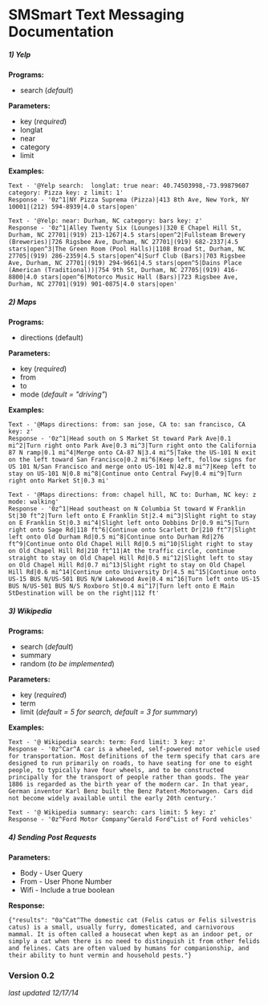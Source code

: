 # SMSmart Text Messaging Documentation

##### 1) Yelp  
**Programs:** 
- search (*default*)

**Parameters:**
- key (*required*)
- longlat
- near
- category
- limit

**Examples:** 
```
Text - '@Yelp search:  longlat: true near: 40.74503998,-73.99879607 category: Pizza key: z limit: 1'
Response - '0z^1|NY Pizza Suprema (Pizza)|413 8th Ave, New York, NY 10001|(212) 594-8939|4.0 stars|open'
```
```
Text - '@Yelp: near: Durham, NC category: bars key: z'
Response - '0z^1|Alley Twenty Six (Lounges)|320 E Chapel Hill St, Durham, NC 27701|(919) 213-1267|4.5 stars|open^2|Fullsteam Brewery (Breweries)|726 Rigsbee Ave, Durham, NC 27701|(919) 682-2337|4.5 stars|open^3|The Green Room (Pool Halls)|1108 Broad St, Durham, NC 27705|(919) 286-2359|4.5 stars|open^4|Surf Club (Bars)|703 Rigsbee Ave, Durham, NC 27701|(919) 294-9661|4.5 stars|open^5|Dains Place (American (Traditional))|754 9th St, Durham, NC 27705|(919) 416-8800|4.0 stars|open^6|Motorco Music Hall (Bars)|723 Rigsbee Ave, Durham, NC 27701|(919) 901-0875|4.0 stars|open'
```



##### 2) Maps  
**Programs:**
- directions (default)

**Parameters:**
- key (*required*)
- from
- to
- mode (*default = "driving"*)

**Examples:**
```
Text - '@Maps directions: from: san jose, CA to: san francisco, CA key: z'
Response - '0z^1|Head south on S Market St toward Park Ave|0.1 mi^2|Turn right onto Park Ave|0.3 mi^3|Turn right onto the California 87 N ramp|0.1 mi^4|Merge onto CA-87 N|3.4 mi^5|Take the US-101 N exit on the left toward San Francisco|0.2 mi^6|Keep left, follow signs for US 101 N/San Francisco and merge onto US-101 N|42.8 mi^7|Keep left to stay on US-101 N|0.8 mi^8|Continue onto Central Fwy|0.4 mi^9|Turn right onto Market St|0.3 mi'
```
```
Text - '@Maps directions: from: chapel hill, NC to: Durham, NC key: z mode: walking'
Response - '0z^1|Head southeast on N Columbia St toward W Franklin St|30 ft^2|Turn left onto E Franklin St|2.4 mi^3|Slight right to stay on E Franklin St|0.3 mi^4|Slight left onto Dobbins Dr|0.9 mi^5|Turn right onto Sage Rd|118 ft^6|Continue onto Scarlett Dr|210 ft^7|Slight left onto Old Durham Rd|0.5 mi^8|Continue onto Durham Rd|276 ft^9|Continue onto Old Chapel Hill Rd|0.5 mi^10|Slight right to stay on Old Chapel Hill Rd|210 ft^11|At the traffic circle, continue straight to stay on Old Chapel Hill Rd|0.5 mi^12|Slight left to stay on Old Chapel Hill Rd|0.7 mi^13|Slight right to stay on Old Chapel Hill Rd|0.6 mi^14|Continue onto University Dr|4.5 mi^15|Continue onto US-15 BUS N/US-501 BUS N/W Lakewood Ave|0.4 mi^16|Turn left onto US-15 BUS N/US-501 BUS N/S Roxboro St|0.4 mi^17|Turn left onto E Main StDestination will be on the right|112 ft'
```

##### 3) Wikipedia
**Programs:**
- search (*default*)
- summary
- random (*to be implemented*)

**Parameters:**
- key (*required*)
- term
- limit (*default = 5 for search, default = 3 for summary*)

**Examples:**
```
Text - '@ Wikipedia search: term: Ford limit: 3 key: z'
Response - '0z^Car^A car is a wheeled, self-powered motor vehicle used for transportation. Most definitions of the term specify that cars are designed to run primarily on roads, to have seating for one to eight people, to typically have four wheels, and to be constructed principally for the transport of people rather than goods. The year 1886 is regarded as the birth year of the modern car. In that year, German inventor Karl Benz built the Benz Patent-Motorwagen. Cars did not become widely available until the early 20th century.'
```
```
Text - '@ Wikipedia summary: search: cars limit: 5 key: z'
Response - '0z^Ford Motor Company^Gerald Ford^List of Ford vehicles'
```

##### 4) Sending Post Requests
**Parameters:**
- Body - User Query
- From - User Phone Number 
- Wifi - Include a true boolean

**Response:**
```
{"results": "0a^Cat^The domestic cat (Felis catus or Felis silvestris catus) is a small, usually furry, domesticated, and carnivorous mammal. It is often called a housecat when kept as an indoor pet, or simply a cat when there is no need to distinguish it from other felids and felines. Cats are often valued by humans for companionship, and their ability to hunt vermin and household pests."}
```

### Version 0.2 
*last updated 12/17/14*


